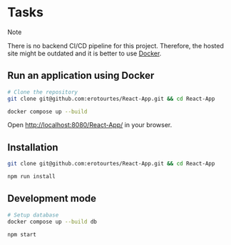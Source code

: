 # Tasks
> [!NOTE]
> There is no backend CI/CD pipeline for this project. Therefore, the hosted site might be outdated and it is better to use [Docker](#run-an-application-using-docker).

## Run an application using Docker
```bash
# Clone the repository
git clone git@github.com:erotourtes/React-App.git && cd React-App

docker compose up --build
```
Open [http://localhost:8080/React-App/](http://localhost:8080/React-App/) in your browser.

## Installation
```bash
git clone git@github.com:erotourtes/React-App.git && cd React-App

npm run install
```

## Development mode
```bash
# Setup database
docker compose up --build db

npm start
```
